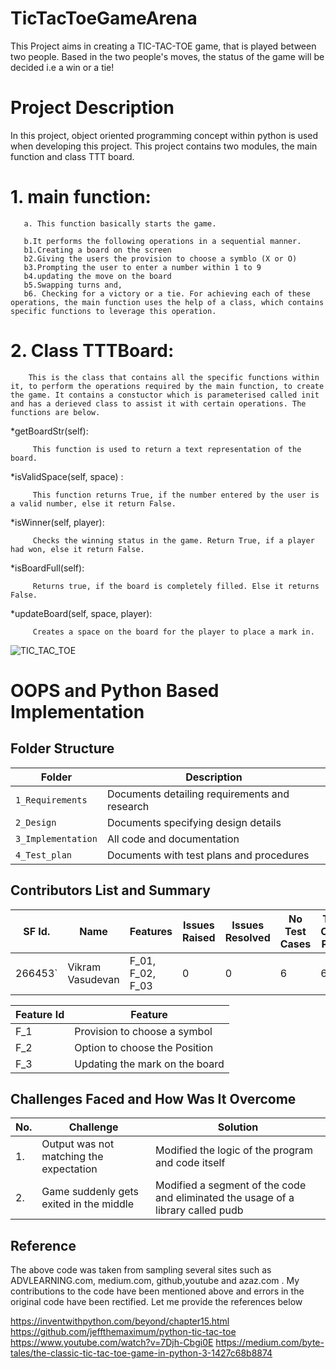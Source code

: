 # TicTacToeGameArena
This Project aims in creating a TIC-TAC-TOE game, that is played between two people. Based in the two people's moves, the status of the game will be decided i.e a win or a tie!

# Project Description
In this project, object oriented programming concept within python is used when developing this project. This project contains two modules, the main function and class TTT board.

  # 1. main function:
    
       a. This function basically starts the game.
       
       b.It performs the following operations in a sequential manner. 
       b1.Creating a board on the screen
       b2.Giving the users the provision to choose a symblo (X or O)
       b3.Prompting the user to enter a number within 1 to 9
       b4.updating the move on the board
       b5.Swapping turns and,
       b6. Checking for a victory or a tie. For achieving each of these operations, the main function uses the help of a class, which contains specific functions to leverage this operation.
       
   # 2. Class TTTBoard:
        
        This is the class that contains all the specific functions within it, to perform the operations required by the main function, to create the game. It contains a constuctor which is parameterised called init and has a derieved class to assist it with certain operations. The functions are below.
        
 *getBoardStr(self): 
         
         This function is used to return a text representation of the board.
         
 *isValidSpace(self, space) :
 
         This function returns True, if the number entered by the user is a valid number, else it return False.
         
         
 *isWinner(self, player):
 
         Checks the winning status in the game. Return True, if a player had won, else it return False.
         
         
 *isBoardFull(self):
 
         Returns true, if the board is completely filled. Else it returns False.
         
         
 *updateBoard(self, space, player):
 
 
         Creates a space on the board for the player to place a mark in.
         
         
         
         

       
       


![TIC_TAC_TOE](https://github.com/vikramsvdd/TicTacToeGameArena/blob/main/unnamed.png)

# OOPS and Python Based Implementation

## Folder Structure
Folder             | Description
-------------------| -----------------------------------------
`1_Requirements`   | Documents detailing requirements and research
`2_Design`         | Documents specifying design details
`3_Implementation` | All code and documentation
`4_Test_plan`      | Documents with test plans and procedures

## Contributors List and Summary

SF Id. |  Name   |    Features    | Issues Raised |Issues Resolved|No Test Cases|Test Case Pass
-------|---------|----------------|----------------|---------------|-------------|--------------
266453` | Vikram Vasudevan  | F_01, F_02, F_03 |  0   |0  | 6 |  6   

| Feature Id | Feature |
| -----------|---------|
|F_1| Provision to choose a symbol |
|F_2| Option to choose the Position  |
|F_3| Updating the mark on the board |

## Challenges Faced and How Was It Overcome
| No. | Challenge | Solution
|-----|-----------|--------
|1. | Output was not matching the expectation | Modified the logic of the program and code itself 
|2. | Game suddenly gets exited in the middle | Modified a segment of the code and eliminated the usage of a library called pudb |


## Reference
The above code was taken from sampling several sites such as ADVLEARNING.com, medium.com, github,youtube and azaz.com . My contributions to the code have been mentioned above and errors in the original code have been rectified. Let me provide the references below


https://inventwithpython.com/beyond/chapter15.html
https://github.com/jeffthemaximum/python-tic-tac-toe
https://www.youtube.com/watch?v=7Djh-Cbgi0E
https://medium.com/byte-tales/the-classic-tic-tac-toe-game-in-python-3-1427c68b8874
